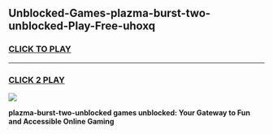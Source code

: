 
## Unblocked-Games-plazma-burst-two-unblocked-Play-Free-uhoxq
<h3>
<a href="https://premium76.site?title=plazma-burst-two-unblocked&ref=23A">CLICK TO PLAY</a></h3>
<hr>

<h3>
<a href="https://premium76.site?title=plazma-burst-two-unblocked&ref=23A">CLICK 2 PLAY</a>
  
</h3>

<a href="https://premium76.site?title=plazma-burst-two-unblocked&ref=23A"><img src="https://clearcache.store/games.png"></a>


**plazma-burst-two-unblocked games unblocked: Your Gateway to Fun and Accessible Online Gaming**
